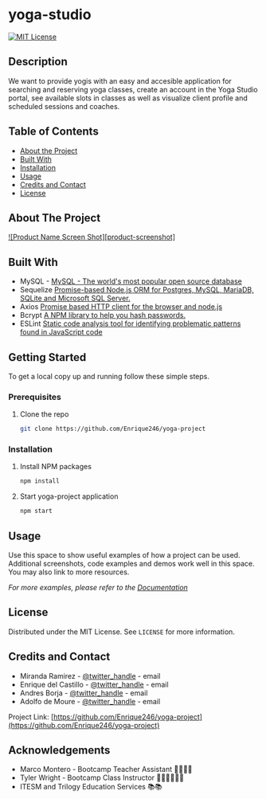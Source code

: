 # yoga-studio

[![MIT License][license-shield]][license-url]

## Description

We want to provide yogis with an easy and accesible application for searching and reserving yoga classes, create an account in the Yoga Studio portal, see available slots in classes as well as visualize client profile and scheduled sessions and coaches.

## Table of Contents
- [About the Project](#installation)
- [Built With](#installation)
- [Installation](#installation)
- [Usage](#usage)
- [Credits and Contact](#credits_and_Contact)
- [License](#license)

<!-- ABOUT THE PROJECT -->
## About The Project

[![Product Name Screen Shot][product-screenshot]](https://example.com)


## Built With

* []() MySQL - [MySQL - The world's most popular open source database](mysql.com)
* []() Sequelize [Promise-based Node.js ORM for Postgres, MySQL, MariaDB, SQLite and Microsoft SQL Server.](https://sequelize.org/)
* []() Axios [Promise based HTTP client for the browser and node.js](https://www.npmjs.com/package/axios)
* []() Bcrypt [A NPM library to help you hash passwords.](https://www.npmjs.com/package/bcrypt)
* []() ESLint [Static code analysis tool for identifying problematic patterns found in JavaScript code](https://eslint.org/)



<!-- GETTING STARTED -->
## Getting Started

To get a local copy up and running follow these simple steps.

### Prerequisites

1. Clone the repo
   ```sh
   git clone https://github.com/Enrique246/yoga-project 
   ```

### Installation


1. Install NPM packages
   ```sh
   npm install
   ```

2. Start yoga-project application
   ```sh
   npm start
   ```



<!-- USAGE EXAMPLES -->
## Usage

Use this space to show useful examples of how a project can be used. Additional screenshots, code examples and demos work well in this space. You may also link to more resources.

_For more examples, please refer to the [Documentation](https://example.com)_



<!-- LICENSE -->
## License

Distributed under the MIT License. See `LICENSE` for more information.



<!-- CONTACT -->
## Credits and Contact

- Miranda Ramirez - [@twitter_handle](https://twitter.com/twitter_handle) - email
- Enrique del Castillo - [@twitter_handle](https://twitter.com/twitter_handle) - email
- Andres Borja - [@twitter_handle](https://twitter.com/twitter_handle) - email
- Adolfo de Moure - [@twitter_handle](https://twitter.com/twitter_handle) - email

Project Link: [https://github.com/Enrique246/yoga-project](https://github.com/Enrique246/yoga-project)



<!-- ACKNOWLEDGEMENTS -->
## Acknowledgements

* []() Marco Montero - Bootcamp Teacher Assistant 👏🏼👏🏼
* []() Tyler Wright - Bootcamp Class Instructor 👨🏻‍🏫👨🏻‍🏫
* []() ITESM and Trilogy Education Services 📚📚





<!-- MARKDOWN LINKS & IMAGES -->
<!-- https://www.markdownguide.org/basic-syntax/#reference-style-links -->
[contributors-shield]: https://img.shields.io/github/contributors/github_username/repo.svg?style=for-the-badge
[contributors-url]: https://github.com/github_username/repo/graphs/contributors
[forks-shield]: https://img.shields.io/github/forks/github_username/repo.svg?style=for-the-badge
[forks-url]: https://github.com/github_username/repo/network/members
[stars-shield]: https://img.shields.io/github/stars/github_username/repo.svg?style=for-the-badge
[stars-url]: https://github.com/github_username/repo/stargazers
[issues-shield]: https://img.shields.io/github/issues/github_username/repo.svg?style=for-the-badge
[issues-url]: https://github.com/github_username/repo/issues
[license-shield]: https://img.shields.io/github/license/github_username/repo.svg?style=for-the-badge
[license-url]: https://github.com/github_username/repo/blob/master/LICENSE.txt
[linkedin-shield]: https://img.shields.io/badge/-LinkedIn-black.svg?style=for-the-badge&logo=linkedin&colorB=555
[linkedin-url]: https://linkedin.com/in/github_username

